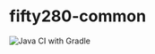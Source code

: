 # fifty280-common

![Java CI with Gradle](https://github.com/paul-tinius/fifty280-common/workflows/Java%20CI%20with%20Gradle/badge.svg)
